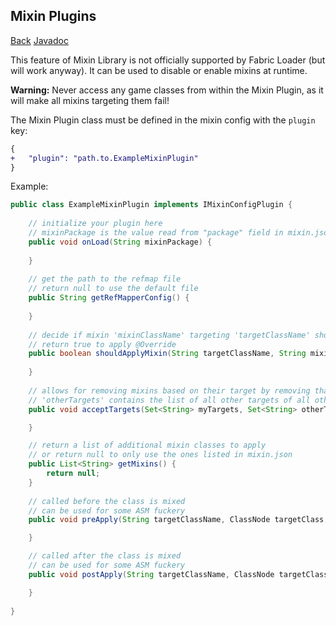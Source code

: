 ## Mixin Plugins
[Back](mixins.md) [Javadoc](https://jenkins.liteloader.com/view/Other/job/Mixin/javadoc/org/spongepowered/asm/mixin/extensibility/IMixinConfigPlugin.html)

This feature of Mixin Library is not officially supported by Fabric Loader (but will work anyway). It can be used to disable or enable mixins at runtime.

**Warning:** Never access any game classes from within the Mixin Plugin, as it will make all mixins targeting them fail!

The Mixin Plugin class must be defined in the mixin config with the `plugin` key:
```patch
{
+	"plugin": "path.to.ExampleMixinPlugin"
}
```

Example:
```java 
public class ExampleMixinPlugin implements IMixinConfigPlugin {
	
	// initialize your plugin here
	// mixinPackage is the value read from "package" field in mixin.json file
	public void onLoad(String mixinPackage) {
	 
	}
	
	// get the path to the refmap file
	// return null to use the default file
	public String getRefMapperConfig() {
		
	}
	
	// decide if mixin 'mixinClassName' targeting 'targetClassName' should be applied
	// return true to apply @Override
    public boolean shouldApplyMixin(String targetClassName, String mixinClassName) {
	
	}
	
	// allows for removing mixins based on their target by removing that target from 'myTargets'
	// 'otherTargets' contains the list of all other targets of all other mixins
    public void acceptTargets(Set<String> myTargets, Set<String> otherTargets) {

    }

    // return a list of additional mixin classes to apply
	// or return null to only use the ones listed in mixin.json
    public List<String> getMixins() {
        return null;
    }
	
	// called before the class is mixed
	// can be used for some ASM fuckery
	public void preApply(String targetClassName, ClassNode targetClass, String mixinClassName, IMixinInfo mixinInfo) {

    }

    // called after the class is mixed
	// can be used for some ASM fuckery
    public void postApply(String targetClassName, ClassNode targetClass, String mixinClassName, IMixinInfo mixinInfo) {

    }
	
}
```

